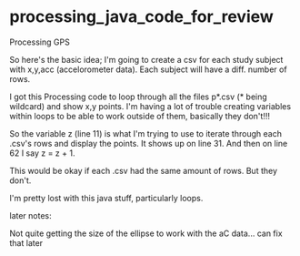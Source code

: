 processing_java_code_for_review
===============================

Processing GPS 

So here's the basic idea; I'm going to create a csv for each study subject with x,y,acc (accelorometer data). 
Each subject will have a diff. number of rows.

I got this Processing code to loop through all the files p*.csv (* being wildcard) and show x,y points.
I'm having a lot of trouble creating variables within loops to be able to work outside of them, basically they don't!!!

So the variable z (line 11) is what I'm trying to use to iterate through each .csv's rows and display the points.
It shows up on line 31. And then on line 62 I say z = z + 1. 

This would be okay if each .csv had the same amount of rows. But they don't. 


I'm pretty lost with this java stuff, particularly loops. 












later notes:

Not quite getting the size of the ellipse to work with the aC data... can fix that later
